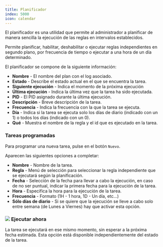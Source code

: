 ```yaml
---
title: Planificador
index: 5000
icon: calendar
---
```


El planificador es una utilidad que permite al administrador a planificar de manera sencilla la ejecución de las reglas en intervalos establecidos.

Permite planificar, habilitar, deshabilitar o ejecutar reglas independientes en segundo plano, por frecuencia de tiempo o ejecutar a una hora de un día determinado.

El planificador se compone de la siguiente información:

- **Nombre** - El nombre del plan con el log asociado.
- **Estado** - Describe el estado actual en el que se encuentra la tarea.
- **Siguiente ejecución** - Indica el momento de la próxima ejecución
- **Última ejecución** - Indica la última vez que la tarea ha sido ejecutada.
- **PID** - El PID asignado durante la última ejecución.
- **Descripción** - Breve descripción de la tarea.
- **Frecuencia** - Indica la frecuencia con la que la tarea se ejecuta.
- **Día** - Indica si la tarea se ejecuta solo los días de diario (indicado con un 1) o todos los días (indicado con un 0).
- **Qué** - Muestra el nombre de la regla y el id que es ejecutado en la tarea.

### Tareas programadas

Para programar una nueva tarea, pulse en el botón `Nuevo`.

Aparecen las siguientes opciones a completar:

- **Nombre** - Nombre de la tarea.
- **Regla** - Menú de selección para seleccionar la regla independiente que se ejecutará según la planificación.
- **Fecha** - Selección de la fecha para llevar a cabo la ejecución, en caso de no ser puntual, indicar la primera fecha para la ejecución de la tarea.
- **Hora** - Especifica la hora para la ejecución de la tarea.
- **Frecuencia** - Formato (1H - 1 hora, 1D - Un día, etc...)
- **Sólo días de diario** - Si se quiere que la ejecución se lleve a cabo solo entre semana (de Lunes a Viernes) hay que activar esta opción.

### <img src="/static/images/icons/start-green.svg" /> Ejecutar ahora

La tarea se ejecutará en ese mismo momento, sin esperar a la próxima fecha estimada. Esta opción está disponible independientemente del estado de la tarea.